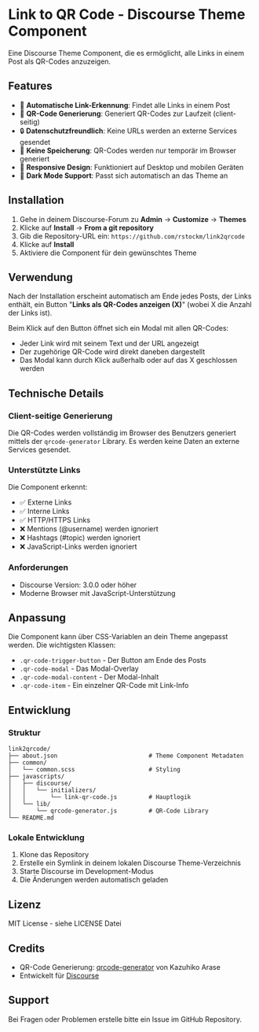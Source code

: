 # Link to QR Code - Discourse Theme Component

Eine Discourse Theme Component, die es ermöglicht, alle Links in einem Post als QR-Codes anzuzeigen.

## Features

- 🔗 **Automatische Link-Erkennung**: Findet alle Links in einem Post
- 📱 **QR-Code Generierung**: Generiert QR-Codes zur Laufzeit (client-seitig)
- 🔒 **Datenschutzfreundlich**: Keine URLs werden an externe Services gesendet
- 💾 **Keine Speicherung**: QR-Codes werden nur temporär im Browser generiert
- 🎨 **Responsive Design**: Funktioniert auf Desktop und mobilen Geräten
- 🌙 **Dark Mode Support**: Passt sich automatisch an das Theme an

## Installation

1. Gehe in deinem Discourse-Forum zu **Admin** → **Customize** → **Themes**
2. Klicke auf **Install** → **From a git repository**
3. Gib die Repository-URL ein: `https://github.com/rstockm/link2qrcode`
4. Klicke auf **Install**
5. Aktiviere die Component für dein gewünschtes Theme

## Verwendung

Nach der Installation erscheint automatisch am Ende jedes Posts, der Links enthält, ein Button "**Links als QR-Codes anzeigen (X)**" (wobei X die Anzahl der Links ist).

Beim Klick auf den Button öffnet sich ein Modal mit allen QR-Codes:
- Jeder Link wird mit seinem Text und der URL angezeigt
- Der zugehörige QR-Code wird direkt daneben dargestellt
- Das Modal kann durch Klick außerhalb oder auf das X geschlossen werden

## Technische Details

### Client-seitige Generierung

Die QR-Codes werden vollständig im Browser des Benutzers generiert mittels der `qrcode-generator` Library. Es werden keine Daten an externe Services gesendet.

### Unterstützte Links

Die Component erkennt:
- ✅ Externe Links
- ✅ Interne Links
- ✅ HTTP/HTTPS Links
- ❌ Mentions (@username) werden ignoriert
- ❌ Hashtags (#topic) werden ignoriert
- ❌ JavaScript-Links werden ignoriert

### Anforderungen

- Discourse Version: 3.0.0 oder höher
- Moderne Browser mit JavaScript-Unterstützung

## Anpassung

Die Component kann über CSS-Variablen an dein Theme angepasst werden. Die wichtigsten Klassen:

- `.qr-code-trigger-button` - Der Button am Ende des Posts
- `.qr-code-modal` - Das Modal-Overlay
- `.qr-code-modal-content` - Der Modal-Inhalt
- `.qr-code-item` - Ein einzelner QR-Code mit Link-Info

## Entwicklung

### Struktur

```
link2qrcode/
├── about.json                          # Theme Component Metadaten
├── common/
│   └── common.scss                     # Styling
├── javascripts/
│   ├── discourse/
│   │   └── initializers/
│   │       └── link-qr-code.js         # Hauptlogik
│   └── lib/
│       └── qrcode-generator.js         # QR-Code Library
└── README.md
```

### Lokale Entwicklung

1. Klone das Repository
2. Erstelle ein Symlink in deinem lokalen Discourse Theme-Verzeichnis
3. Starte Discourse im Development-Modus
4. Die Änderungen werden automatisch geladen

## Lizenz

MIT License - siehe LICENSE Datei

## Credits

- QR-Code Generierung: [qrcode-generator](https://github.com/kazuhikoarase/qrcode-generator) von Kazuhiko Arase
- Entwickelt für [Discourse](https://www.discourse.org/)

## Support

Bei Fragen oder Problemen erstelle bitte ein Issue im GitHub Repository.
